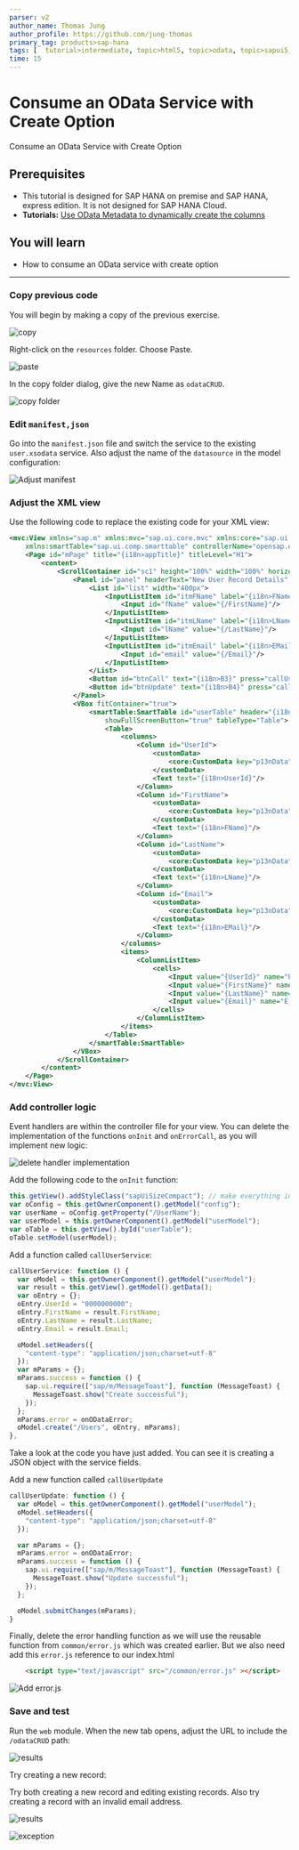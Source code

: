 ```yaml
---
parser: v2
author_name: Thomas Jung
author_profile: https://github.com/jung-thomas
primary_tag: products>sap-hana
tags: [  tutorial>intermediate, topic>html5, topic>odata, topic>sapui5, products>sap-hana, products>sap-hana\,-express-edition   ]
time: 15
---
```

# Consume an OData Service with Create Option
<!-- description --> Consume an OData Service with Create Option

## Prerequisites  
- This tutorial is designed for SAP HANA on premise and SAP HANA, express edition. It is not designed for SAP HANA Cloud.
- **Tutorials:** [Use OData Metadata to dynamically create the columns](https://developers.sap.com/tutorials/xsa-sapui5-metadata.html)

## You will learn  
  - How to consume an OData service with create option


---

### Copy previous code


You will begin by making a copy of the previous exercise.

![copy](1.png)

 Right-click on the `resources` folder. Choose Paste.

![paste](2.png)

In the copy folder dialog, give the new Name as `odataCRUD`.

![copy folder](3.png)


### Edit `manifest,json`


Go into the `manifest.json` file and switch the service to the existing `user.xsodata` service. Also adjust the name of the `datasource` in the model configuration:

![Adjust manifest](4.png)


### Adjust the XML view


Use the following code to replace the existing code for your XML view:

```XML
<mvc:View xmlns="sap.m" xmlns:mvc="sap.ui.core.mvc" xmlns:core="sap.ui.core"
	xmlns:smartTable="sap.ui.comp.smarttable" controllerName="opensap.odataBasic.controller.App" height="100%">
	<Page id="mPage" title="{i18n>appTitle}" titleLevel="H1">
		<content>
			<ScrollContainer id="sc1" height="100%" width="100%" horizontal="true" vertical="true">
				<Panel id="panel" headerText="New User Record Details" expandable="true" expanded="true">
					<List id="list" width="400px">
						<InputListItem id="itmFName" label="{i18n>FName}">
							<Input id="fName" value="{/FirstName}"/>
						</InputListItem>
						<InputListItem id="itmLName" label="{i18n>LName}">
							<Input id="lName" value="{/LastName}"/>
						</InputListItem>
						<InputListItem id="itmEmail" label="{i18n>EMail}">
							<Input id="email" value="{/Email}"/>
						</InputListItem>
					</List>
					<Button id="btnCall" text="{i18n>B3}" press="callUserService"/>
					<Button id="btnUpdate" text="{i18n>B4}" press="callUserUpdate"/>
				</Panel>
				<VBox fitContainer="true">
					<smartTable:SmartTable id="userTable" header="{i18n>UList}" editable="false" entitySet="Users" showRowCount="true" enableAutoBinding="true"
						showFullScreenButton="true" tableType="Table">
						<Table>
							<columns>
								<Column id="UserId">
									<customData>
										<core:CustomData key="p13nData" value='\{"columnKey": "UserId", "leadingProperty": "UserId", "sortProperty": "UserId", "columnIndex":"1"}'/>
									</customData>
									<Text text="{i18n>UserId}"/>
								</Column>
								<Column id="FirstName">
									<customData>
										<core:CustomData key="p13nData" value='\{"columnKey": "FirstName", "leadingProperty": "FirstName", "maxLength": "40","columnIndex":"2"}'/>
									</customData>
									<Text text="{i18n>FName}"/>
								</Column>
								<Column id="LastName">
									<customData>
										<core:CustomData key="p13nData" value='\{"columnKey": "LastName", "leadingProperty": "LastName", "maxLength": "40","columnIndex":"3"}'/>
									</customData>
									<Text text="{i18n>LName}"/>
								</Column>
								<Column id="Email">
									<customData>
										<core:CustomData key="p13nData" value='\{"columnKey": "Email", "leadingProperty": "Email", "maxLength": "40","columnIndex":"4"}'/>
									</customData>
									<Text text="{i18n>EMail}"/>
								</Column>
							</columns>
							<items>
								<ColumnListItem>
									<cells>
										<Input value="{UserId}" name="PERS_NO"/>
										<Input value="{FirstName}" name="FIRSTNAME"/>
										<Input value="{LastName}" name="LASTNAME"/>
										<Input value="{Email}" name="E_MAIL"/>
									</cells>
								</ColumnListItem>
							</items>
						</Table>
					</smartTable:SmartTable>
				</VBox>
			</ScrollContainer>
		</content>
	</Page>
</mvc:View>
```


### Add controller logic


Event handlers are within the controller file for your view. You can delete the implementation of the functions `onInit` and `onErrorCall`, as you will implement new logic:

![delete handler implementation](5.png)

Add the following code to the `onInit` function:

```javascript
this.getView().addStyleClass("sapUiSizeCompact"); // make everything inside this View appear in Compact mode
var oConfig = this.getOwnerComponent().getModel("config");
var userName = oConfig.getProperty("/UserName");
var userModel = this.getOwnerComponent().getModel("userModel");
var oTable = this.getView().byId("userTable");
oTable.setModel(userModel);

```

Add a function called `callUserService`:

```javascript
callUserService: function () {
  var oModel = this.getOwnerComponent().getModel("userModel");
  var result = this.getView().getModel().getData();
  var oEntry = {};
  oEntry.UserId = "0000000000";
  oEntry.FirstName = result.FirstName;
  oEntry.LastName = result.LastName;
  oEntry.Email = result.Email;

  oModel.setHeaders({
    "content-type": "application/json;charset=utf-8"
  });
  var mParams = {};
  mParams.success = function () {
    sap.ui.require(["sap/m/MessageToast"], function (MessageToast) {
      MessageToast.show("Create successful");
    });
  };
  mParams.error = onODataError;
  oModel.create("/Users", oEntry, mParams);
},
```

Take a look at the code you have just added. You can see it is creating a JSON object with the service fields.

Add a new function called `callUserUpdate`

```javascript
callUserUpdate: function () {
  var oModel = this.getOwnerComponent().getModel("userModel");
  oModel.setHeaders({
    "content-type": "application/json;charset=utf-8"
  });

  var mParams = {};
  mParams.error = onODataError;
  mParams.success = function () {
    sap.ui.require(["sap/m/MessageToast"], function (MessageToast) {
      MessageToast.show("Update successful");
    });
  };

  oModel.submitChanges(mParams);
}
```

Finally, delete the error handling function as we will use the reusable function from `common/error.js` which was created earlier.  But we also need add this `error.js` reference to our index.html

```html
	<script type="text/javascript" src="/common/error.js" ></script>
```
![Add error.js](16.png)


### Save and test


Run the `web` module. When the new tab opens, adjust the URL to include the `/odataCRUD` path:

![results](7.png)

Try creating a new record:

Try both creating a new record and editing existing records. Also try creating a record with an invalid email address.

![results](15.png)

![exception](15a.png)

